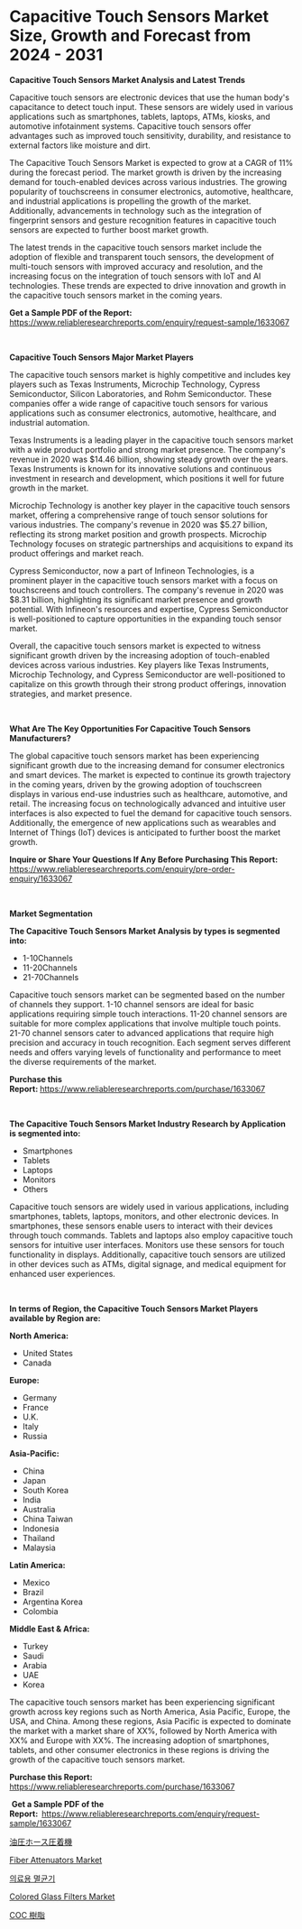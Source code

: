 <p><h1>Capacitive Touch Sensors Market Size, Growth and Forecast from 2024 - 2031</h1></p><p><strong>Capacitive Touch Sensors Market Analysis and Latest Trends</strong></p>
<p><p>Capacitive touch sensors are electronic devices that use the human body's capacitance to detect touch input. These sensors are widely used in various applications such as smartphones, tablets, laptops, ATMs, kiosks, and automotive infotainment systems. Capacitive touch sensors offer advantages such as improved touch sensitivity, durability, and resistance to external factors like moisture and dirt.</p><p>The Capacitive Touch Sensors Market is expected to grow at a CAGR of 11% during the forecast period. The market growth is driven by the increasing demand for touch-enabled devices across various industries. The growing popularity of touchscreens in consumer electronics, automotive, healthcare, and industrial applications is propelling the growth of the market. Additionally, advancements in technology such as the integration of fingerprint sensors and gesture recognition features in capacitive touch sensors are expected to further boost market growth.</p><p>The latest trends in the capacitive touch sensors market include the adoption of flexible and transparent touch sensors, the development of multi-touch sensors with improved accuracy and resolution, and the increasing focus on the integration of touch sensors with IoT and AI technologies. These trends are expected to drive innovation and growth in the capacitive touch sensors market in the coming years.</p></p>
<p><strong>Get a Sample PDF of the Report:&nbsp;</strong> <a href="https://www.reliableresearchreports.com/enquiry/request-sample/1633067">https://www.reliableresearchreports.com/enquiry/request-sample/1633067</a></p>
<p>&nbsp;</p>
<p><strong>Capacitive Touch Sensors Major Market Players</strong></p>
<p><p>The capacitive touch sensors market is highly competitive and includes key players such as Texas Instruments, Microchip Technology, Cypress Semiconductor, Silicon Laboratories, and Rohm Semiconductor. These companies offer a wide range of capacitive touch sensors for various applications such as consumer electronics, automotive, healthcare, and industrial automation.</p><p>Texas Instruments is a leading player in the capacitive touch sensors market with a wide product portfolio and strong market presence. The company's revenue in 2020 was $14.46 billion, showing steady growth over the years. Texas Instruments is known for its innovative solutions and continuous investment in research and development, which positions it well for future growth in the market.</p><p>Microchip Technology is another key player in the capacitive touch sensors market, offering a comprehensive range of touch sensor solutions for various industries. The company's revenue in 2020 was $5.27 billion, reflecting its strong market position and growth prospects. Microchip Technology focuses on strategic partnerships and acquisitions to expand its product offerings and market reach.</p><p>Cypress Semiconductor, now a part of Infineon Technologies, is a prominent player in the capacitive touch sensors market with a focus on touchscreens and touch controllers. The company's revenue in 2020 was $8.31 billion, highlighting its significant market presence and growth potential. With Infineon's resources and expertise, Cypress Semiconductor is well-positioned to capture opportunities in the expanding touch sensor market.</p><p>Overall, the capacitive touch sensors market is expected to witness significant growth driven by the increasing adoption of touch-enabled devices across various industries. Key players like Texas Instruments, Microchip Technology, and Cypress Semiconductor are well-positioned to capitalize on this growth through their strong product offerings, innovation strategies, and market presence.</p></p>
<p>&nbsp;</p>
<p><strong>What Are The Key Opportunities For Capacitive Touch Sensors Manufacturers?</strong></p>
<p><p>The global capacitive touch sensors market has been experiencing significant growth due to the increasing demand for consumer electronics and smart devices. The market is expected to continue its growth trajectory in the coming years, driven by the growing adoption of touchscreen displays in various end-use industries such as healthcare, automotive, and retail. The increasing focus on technologically advanced and intuitive user interfaces is also expected to fuel the demand for capacitive touch sensors. Additionally, the emergence of new applications such as wearables and Internet of Things (IoT) devices is anticipated to further boost the market growth.</p></p>
<p><strong>Inquire or Share Your Questions If Any Before Purchasing This Report:</strong> <a href="https://www.reliableresearchreports.com/enquiry/pre-order-enquiry/1633067">https://www.reliableresearchreports.com/enquiry/pre-order-enquiry/1633067</a></p>
<p>&nbsp;</p>
<p><strong>Market Segmentation</strong></p>
<p><strong>The Capacitive Touch Sensors Market Analysis by types is segmented into:</strong></p>
<p><ul><li>1-10Channels</li><li>11-20Channels</li><li>21-70Channels</li></ul></p>
<p><p>Capacitive touch sensors market can be segmented based on the number of channels they support. 1-10 channel sensors are ideal for basic applications requiring simple touch interactions. 11-20 channel sensors are suitable for more complex applications that involve multiple touch points. 21-70 channel sensors cater to advanced applications that require high precision and accuracy in touch recognition. Each segment serves different needs and offers varying levels of functionality and performance to meet the diverse requirements of the market.</p></p>
<p><strong>Purchase this Report:&nbsp;</strong><a href="https://www.reliableresearchreports.com/purchase/1633067">https://www.reliableresearchreports.com/purchase/1633067</a></p>
<p>&nbsp;</p>
<p><strong>The Capacitive Touch Sensors Market Industry Research by Application is segmented into:</strong></p>
<p><ul><li>Smartphones</li><li>Tablets</li><li>Laptops</li><li>Monitors</li><li>Others</li></ul></p>
<p><p>Capacitive touch sensors are widely used in various applications, including smartphones, tablets, laptops, monitors, and other electronic devices. In smartphones, these sensors enable users to interact with their devices through touch commands. Tablets and laptops also employ capacitive touch sensors for intuitive user interfaces. Monitors use these sensors for touch functionality in displays. Additionally, capacitive touch sensors are utilized in other devices such as ATMs, digital signage, and medical equipment for enhanced user experiences.</p></p>
<p>&nbsp;</p>
<p><strong>In terms of Region, the Capacitive Touch Sensors Market Players available by Region are:</strong></p>
<p>
    <p> <strong> North America: </strong>
        <ul>
            <li>United States</li>
            <li>Canada</li>
        </ul>
        </p> 
    <p> <strong> Europe: </strong>
        <ul>
            <li>Germany</li>
            <li>France</li>
            <li>U.K.</li>
            <li>Italy</li>
            <li>Russia</li>
        </ul>
        </p> 
    <p> <strong> Asia-Pacific: </strong>
        <ul>
            <li>China</li>
            <li>Japan</li>
            <li>South Korea</li>
            <li>India</li>
            <li>Australia</li>
            <li>China Taiwan</li>
            <li>Indonesia</li>
            <li>Thailand</li>
            <li>Malaysia</li>
        </ul>
        </p> 
    <p> <strong> Latin America: </strong>
        <ul>
            <li>Mexico</li>
            <li>Brazil</li>
            <li>Argentina Korea</li>
            <li>Colombia</li>
        </ul>
        </p> 
    <p> <strong> Middle East & Africa: </strong>
        <ul>
            <li>Turkey</li>
            <li>Saudi</li>
            <li>Arabia</li>
            <li>UAE</li>
            <li>Korea</li>
        </ul>
    </p>
    </p>
<p><p>The capacitive touch sensors market has been experiencing significant growth across key regions such as North America, Asia Pacific, Europe, the USA, and China. Among these regions, Asia Pacific is expected to dominate the market with a market share of XX%, followed by North America with XX% and Europe with XX%. The increasing adoption of smartphones, tablets, and other consumer electronics in these regions is driving the growth of the capacitive touch sensors market.</p></p>
<p><strong>Purchase this Report: </strong><a href="https://www.reliableresearchreports.com/purchase/1633067">https://www.reliableresearchreports.com/purchase/1633067</a></p>
<p>&nbsp;<strong>Get a Sample PDF of the Report:&nbsp;&nbsp;</strong><a href="https://www.reliableresearchreports.com/enquiry/request-sample/1633067">https://www.reliableresearchreports.com/enquiry/request-sample/1633067</a></p>
<p><strong></strong></p>
<p><p><a href="https://github.com/EstelWisozk1/Market-Research-Report-List-1/blob/main/480557412133.md">油圧ホース圧着機</a></p><p><a href="https://github.com/Hazelklievgspy6vdcsmu106w/Market-Research-Report-List-1/blob/main/fiber-attenuators-market.md">Fiber Attenuators Market</a></p><p><a href="https://github.com/GabrielBlanda5656/Market-Research-Report-List-1/blob/main/396925711397.md">의료용 멸균기</a></p><p><a href="https://github.com/lubmix/Market-Research-Report-List-2/blob/main/colored-glass-filters-market.md">Colored Glass Filters Market</a></p><p><a href="https://github.com/lrlmopnhwd79300/Market-Research-Report-List-1/blob/main/715455812132.md">COC 樹脂</a></p></p>
